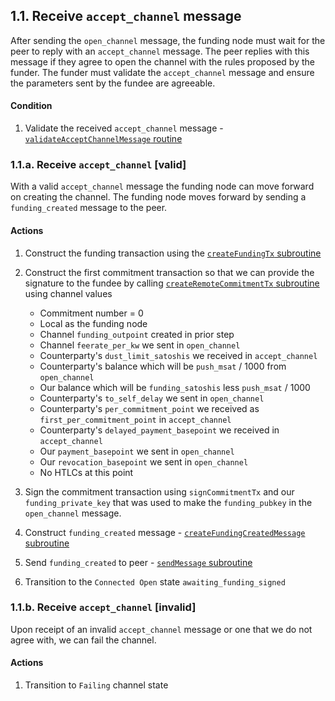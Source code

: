 ## 1.1. Receive `accept_channel` message

After sending the `open_channel` message, the funding node must wait for the peer to reply with an `accept_channel` message. The peer replies with this message if they agree to open the channel with the rules proposed by the funder. The funder must validate the `accept_channel` message and ensure the parameters sent by the fundee are agreeable.

#### Condition

1. Validate the received `accept_channel` message - [`validateAcceptChannelMessage` routine](../routines/validateAcceptChannelMessage.md)

### 1.1.a. Receive `accept_channel` [valid]

With a valid `accept_channel` message the funding node can move forward on creating the channel. The funding node moves forward by sending a `funding_created` message to the peer.

#### Actions

1. Construct the funding transaction using the [`createFundingTx` subroutine](../routines/createFundingTx.md)
1. Construct the first commitment transaction so that we can provide the signature to the fundee by calling [`createRemoteCommitmentTx` subroutine](../routines/createRemoteCommitmentTx.md) using channel values

    - Commitment number = 0
    - Local as the funding node
    - Channel `funding_outpoint` created in prior step
    - Channel `feerate_per_kw` we sent in `open_channel`
    - Counterparty's `dust_limit_satoshis` we received in `accept_channel`
    - Counterparty's balance which will be `push_msat` / 1000 from `open_channel`
    - Our balance which will be `funding_satoshis` less `push_msat` / 1000
    - Counterparty's `to_self_delay` we sent in `open_channel`
    - Counterparty's `per_commitment_point` we received as `first_per_commitment_point` in `accept_channel`
    - Counterparty's `delayed_payment_basepoint` we received in `accept_channel`
    - Our `payment_basepoint` we sent in `open_channel`
    - Our `revocation_basepoint` we sent in `open_channel`
    - No HTLCs at this point

1. Sign the commitment transaction using `signCommitmentTx` and our `funding_private_key` that was used to make the `funding_pubkey` in the `open_channel` message.
1. Construct `funding_created` message - [`createFundingCreatedMessage` subroutine](../routines/createFundingCreatedMessage.md)
1. Send `funding_created` to peer - [`sendMessage` subroutine](../routines/sendMessage.md)
1. Transition to the `Connected Open` state `awaiting_funding_signed`

### 1.1.b. Receive `accept_channel` [invalid]

Upon receipt of an invalid `accept_channel` message or one that we do not agree with, we can fail the channel.

#### Actions

1. Transition to `Failing` channel state
